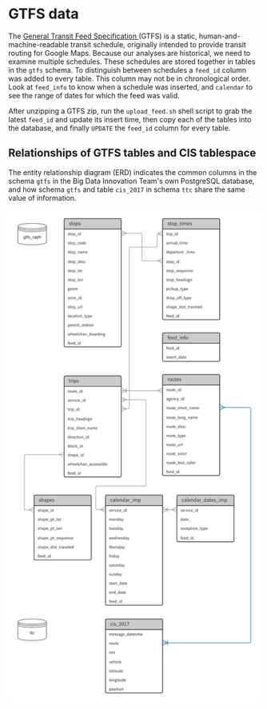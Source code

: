 # GTFS data

The [General Transit Feed Specification
](http://gtfs.org/) (GTFS) is a static, human-and-machine-readable transit schedule, originally intended to provide transit routing for Google Maps. Because our analyses are historical, we need to examine multiple schedules. These schedules are stored together in tables in the `gtfs` schema. To distinguish between schedules a `feed_id` column was added to every table. This column may not be in chronological order. Look at `feed_info` to know when a schedule was inserted, and `calendar` to see the range of dates for which the feed was valid.

After unzipping a GTFS zip, run the `upload_feed.sh` shell script to grab the latest `feed_id` and update its insert time, then copy each of the tables into the database, and finally `UPDATE` the `feed_id` column for every table.

## Relationships of GTFS tables and CIS tablespace

The entity relationship diagram (ERD) indicates the common columns in the schema `gtfs` in the Big Data Innovation Team's own PostgreSQL database, and how schema `gtfs` and table `cis_2017` in schema `ttc` share the same value of information.

!['gtfs&cis_relationship'](img/gtfs_cis.png)
